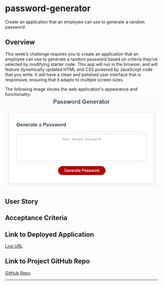 # password-generator
Create an application that an employee can use to generate a random password

## Overview

This week’s challenge requires you to create an application that an employee can use to generate a random password based on criteria they’ve selected by modifying starter code. This app will run in the browser, and will feature dynamically updated HTML and CSS powered by JavaScript code that you write. It will have a clean and polished user interface that is responsive, ensuring that it adapts to multiple screen sizes.

The following image shows the web application's appearance and functionality:
![password generator demo](./assets/05-javascript-challenge-demo.png)

## User Story



## Acceptance Criteria

## Link to Deployed Application

[Live URL]()

## Link to Project GitHub Repo

[GitHub Repo](https://github.com/ladycosy/password-generator.git)

---
